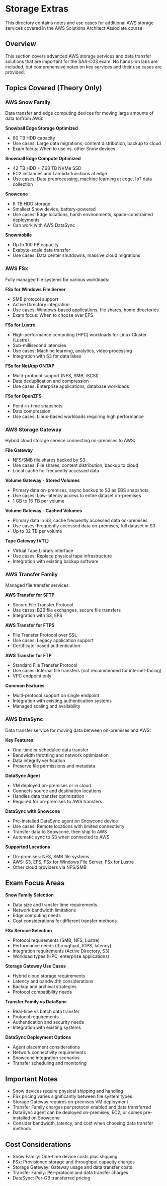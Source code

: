 # Storage Extras

This directory contains notes and use cases for additional AWS storage services covered in the AWS Solutions Architect Associate course.

## Overview

This section covers advanced AWS storage services and data transfer solutions that are important for the SAA-C03 exam. No hands-on labs are included, but comprehensive notes on key services and their use cases are provided.

## Topics Covered (Theory Only)

### AWS Snow Family

Data transfer and edge computing devices for moving large amounts of data to/from AWS:

**Snowball Edge Storage Optimized**
- 80 TB HDD capacity
- Use cases: Large data migrations, content distribution, backup to cloud
- Exam focus: When to use vs. other Snow devices

**Snowball Edge Compute Optimized** 
- 42 TB HDD + 7.68 TB NVMe SSD
- EC2 instances and Lambda functions at edge
- Use cases: Data preprocessing, machine learning at edge, IoT data collection

**Snowcone**
- 8 TB HDD storage
- Smallest Snow device, battery-powered
- Use cases: Edge locations, harsh environments, space-constrained deployments
- Can work with AWS DataSync

**Snowmobile**
- Up to 100 PB capacity
- Exabyte-scale data transfer
- Use cases: Data center shutdowns, massive cloud migrations

### AWS FSx

Fully managed file systems for various workloads:

**FSx for Windows File Server**
- SMB protocol support
- Active Directory integration
- Use cases: Windows-based applications, file shares, home directories
- Exam focus: When to choose over EFS

**FSx for Lustre**
- High-performance computing (HPC) workloads for Linux Cluster (Lustre)
- Sub-millisecond latencies
- Use cases: Machine learning, analytics, video processing
- Integration with S3 for data lakes

**FSx for NetApp ONTAP**
- Multi-protocol support (NFS, SMB, iSCSI)
- Data deduplication and compression
- Use cases: Enterprise applications, database workloads

**FSx for OpenZFS**
- Point-in-time snapshots
- Data compression
- Use cases: Linux-based workloads requiring high performance

### AWS Storage Gateway

Hybrid cloud storage service connecting on-premises to AWS:

**File Gateway**
- NFS/SMB file shares backed by S3
- Use cases: File shares, content distribution, backup to cloud
- Local cache for frequently accessed data

**Volume Gateway - Stored Volumes**
- Primary data on-premises, async backup to S3 as EBS snapshots
- Use cases: Low-latency access to entire dataset on-premises
- 1 GB to 16 TB per volume

**Volume Gateway - Cached Volumes**
- Primary data in S3, cache frequently accessed data on-premises
- Use cases: Frequently accessed data on-premises, full dataset in S3
- Up to 32 TB per volume

**Tape Gateway (VTL)**
- Virtual Tape Library interface
- Use cases: Replace physical tape infrastructure
- Integration with existing backup software

### AWS Transfer Family

Managed file transfer services:

**AWS Transfer for SFTP**
- Secure File Transfer Protocol
- Use cases: B2B file exchanges, secure file transfers
- Integration with S3, EFS

**AWS Transfer for FTPS**
- File Transfer Protocol over SSL
- Use cases: Legacy application support
- Certificate-based authentication

**AWS Transfer for FTP**
- Standard File Transfer Protocol
- Use cases: Internal file transfers (not recommended for internet-facing)
- VPC endpoint only

**Common Features**
- Multi-protocol support on single endpoint
- Integration with existing authentication systems
- Managed scaling and availability

### AWS DataSync

Data transfer service for moving data between on-premises and AWS:

**Key Features**
- One-time or scheduled data transfer
- Bandwidth throttling and network optimization
- Data integrity verification
- Preserve file permissions and metadata

**DataSync Agent**
- VM deployed on-premises or in cloud
- Connects source and destination locations
- Handles data transfer optimization
- Required for on-premises to AWS transfers

**DataSync with Snowcone**
- Pre-installed DataSync agent on Snowcone device
- Use cases: Remote locations with limited connectivity
- Transfer data to Snowcone, then ship to AWS
- Automatic sync to S3 when connected to AWS

**Supported Locations**
- On-premises: NFS, SMB file systems
- AWS: S3, EFS, FSx for Windows File Server, FSx for Lustre
- Other cloud providers via NFS/SMB

## Exam Focus Areas

**Snow Family Selection**
- Data size and transfer time requirements
- Network bandwidth limitations
- Edge computing needs
- Cost considerations for different transfer methods

**FSx Service Selection**
- Protocol requirements (SMB, NFS, Lustre)
- Performance needs (throughput, IOPS, latency)
- Integration requirements (Active Directory, S3)
- Workload types (HPC, enterprise applications)

**Storage Gateway Use Cases**
- Hybrid cloud storage requirements
- Latency and bandwidth considerations
- Backup and archival strategies
- Protocol compatibility needs

**Transfer Family vs DataSync**
- Real-time vs batch data transfer
- Protocol requirements
- Authentication and security needs
- Integration with existing systems

**DataSync Deployment Options**
- Agent placement considerations
- Network connectivity requirements
- Snowcone integration scenarios
- Transfer scheduling and monitoring

## Important Notes

- Snow devices require physical shipping and handling
- FSx pricing varies significantly between file system types
- Storage Gateway requires on-premises VM deployment
- Transfer Family charges per protocol enabled and data transferred
- DataSync agent can be deployed on-premises, EC2, or comes pre-installed on Snowcone
- Consider bandwidth, latency, and cost when choosing data transfer methods

## Cost Considerations

- Snow Family: One-time device costs plus shipping
- FSx: Provisioned storage and throughput capacity charges
- Storage Gateway: Gateway usage and data transfer costs
- Transfer Family: Per-protocol and data transfer charges
- DataSync: Per-GB transferred pricing
